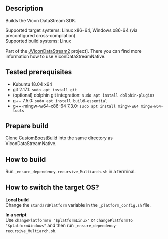 ## Description
Builds the Vicon DataStream SDK.

Supported target systems: Linux x86-64, Windows x86-64 (via preconfigured cross-compilation) \
Supported build systems: Linux

Part of the [JViconDataStream2](https://github.com/MobMonRob/JViconDataStream2) project]. There you can find more information how to use ViconDataStreamNative.


## Tested prerequisites
* Kubuntu 18.04 x64
* git 2.17.1: `sudo apt install git`
* (optional) dolphin git integration: `sudo apt install dolphin-plugins`
* g++ 7.5.0: `sudo apt install build-essential`
* g++-mingw-w64-x86-64 7.3.0: `sudo apt install mingw-w64 mingw-w64-tools`


## Prepare build
Clone [CustomBoostBuild](https://github.com/MobMonRob/CustomBoostBuild) into the same directory as ViconDataStreamNative.


## How to build
Run `_ensure_dependency-recursive_Multiarch.sh` in a terminal.


## How to switch the target OS?
**Local build** \
Change the `standardPlatform` variable in the `_platform_config.sh` file.

**In a script** \
Use `changePlatformTo "$platformLinux"` or `changePlatformTo "$platformWindows"` and then run `_ensure_dependency-recursive_Multiarch.sh`.

